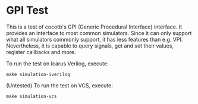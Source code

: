 # GPI Test

This is a test of cocotb's GPI (Generic Procedural Interface) interface. It provides an interface to most common simulators.
Since it can only support what all simulators commonly support, it has less features than e.g. VPI. Nevertheless, it is capable to query signals, get and set their values, register callbacks and more.

To run the test on Icarus Verilog, execute:

	make simulation-iverilog

(Untested) To run the test on VCS, execute:

	make simulation-vcs